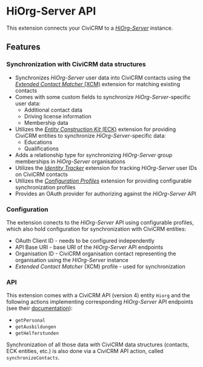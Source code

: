 # HiOrg-Server API

This extension connects your CiviCRM to
a [*HiOrg-Server*](https://www.hiorg-server.de/) instance.

## Features

### Synchronization with CiviCRM data structures

* Synchronizes *HiOrg-Server* user data into CiviCRM contacts using the [
  *Extended Contact Matcher* (XCM)](https://github.com/systopia/de.systopia.xcm)
  extension for matching existing contacts
* Comes with some custom fields to synchronize *HiOrg-Server*-specific user
  data:
  * Additional contact data
  * Driving license information
  * Membership data
* Utilizes the [*Entity Construction
  Kit* (ECK)](https://github.com/systopia/de.systopia.eck) extension for
  providing CiviCRM entities to synchronize *HiOrg-Server*-specific data:
  * Educations
  * Qualifications
* Adds a relationship type for synchronizing *HiOrg-Server* group memberships in
  *HiOrg-Server* organisations
* Utilizes the [*Identity
  Tracker*](https://github.com/systopia/de.systopia.identitytracker) extension
  for tracking *HiOrg-Server* user IDs on CiviCRM contacts
* Utilizes the [*Configuration
  Profiles*](https://github.com/systopia/config-profiles) extension for
  providing configurable synchronization profiles
* Provides an OAuth provider for authorizing against the *HiOrg-Server* API

### Configuration

The extension conects to the *HiOrg-Server* API using configurable profiles,
which also hold configuration for synchronization with CiviCRM entities:

* OAuth Client ID - needs to be configured independently
* API Base URI - base URI of the *HiOrg-Server* API endpoints
* Organisation ID - CiviCRM organisation contact representing the organisation
  using the *HiOrg-Server* instance
* *Extended Contact Matcher* (XCM) profile - used for synchronization

### API

This extension comes with a CiviCRM API (version 4) entity `Hiorg` and the
following actions implementing corresponding *HiOrg-Server* API endpoints (see
their [documentation](https://api.hiorg-server.de/docs)):

* `getPersonal`
* `getAusbildungen`
* `getHelferstunden`

Synchronization of all those data with CiviCRM data structures (contacts, ECK
entities, etc.) is also done via a CiviCRM API action,
called `synchronizeContacts`.
